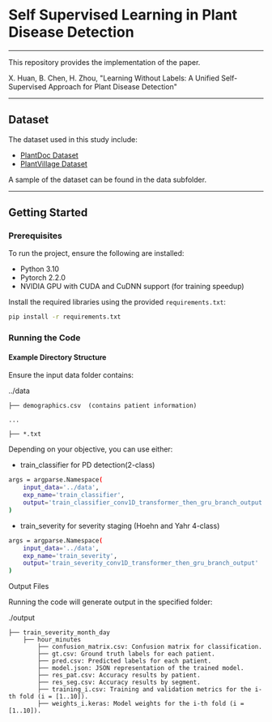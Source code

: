 # Self Supervised Learning in Plant Disease Detection
---
This repository provides the implementation of the paper.

X. Huan, B. Chen, H. Zhou, "Learning Without Labels: A Unified Self-Supervised Approach for Plant Disease Detection" 

---

## Dataset

The dataset used in this study include:
- [PlantDoc Dataset](https://github.com/pratikkayal/PlantDoc-Dataset)
- [PlantVillage Dataset](https://github.com/spMohanty/PlantVillage-Dataset)

A sample of the dataset can be found in the data subfolder.

---       

## Getting Started
### Prerequisites

To run the project, ensure the following are installed:
- Python 3.10   
- Pytorch 2.2.0
- NVIDIA GPU with CUDA and CuDNN support (for training speedup)

Install the required libraries using the provided `requirements.txt`:
```bash
pip install -r requirements.txt

```
### Running the Code

#### Example Directory Structure

Ensure the input data folder contains:

../data

    ├── demographics.csv  (contains patient information)
    
    ...
    
    ├── *.txt          
           
Depending on your objective, you can use either:
- train_classifier for PD detection(2-class)

```bash
args = argparse.Namespace(
    input_data='../data',
    exp_name='train_classifier',
    output='train_classifier_conv1D_transformer_then_gru_branch_output'
)

```

- train_severity for severity staging (Hoehn and Yahr 4-class)

```bash
args = argparse.Namespace(
    input_data='../data',
    exp_name='train_severity',
    output='train_severity_conv1D_transformer_then_gru_branch_output'
)

```

Output Files

Running the code will generate output in the specified folder:

./output

    ├── train_severity_month_day
        ├── hour_minutes
            ├── confusion_matrix.csv: Confusion matrix for classification.
            ├── gt.csv: Ground truth labels for each patient.
            ├── pred.csv: Predicted labels for each patient.
            ├── model.json: JSON representation of the trained model.
            ├── res_pat.csv: Accuracy results by patient.
            ├── res_seg.csv: Accuracy results by segment.
            ├── training_i.csv: Training and validation metrics for the i-th fold (i = [1..10]).
            ├── weights_i.keras: Model weights for the i-th fold (i = [1..10]).
